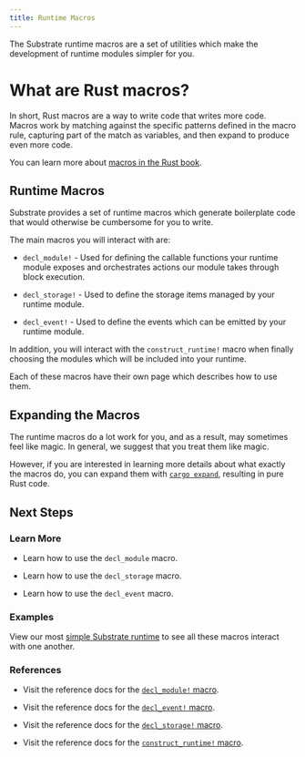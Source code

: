 ```yaml
---
title: Runtime Macros
---
```


The Substrate runtime macros are a set of utilities which make the development of runtime modules simpler for you.

# What are Rust macros?

In short, Rust macros are a way to write code that writes more code. Macros work by matching against the specific patterns defined in the macro rule, capturing part of the match as variables, and then expand to produce even more code.

You can learn more about [macros in the Rust book](https://doc.rust-lang.org/book/ch19-06-macros.html).

## Runtime Macros

Substrate provides a set of runtime macros which generate boilerplate code that would otherwise be cumbersome for you to write.

The main macros you will interact with are:

* `decl_module!` - Used for defining the callable functions your runtime module exposes and orchestrates actions our module takes through block execution.

* `decl_storage!` - Used to define the storage items managed by your runtime module.

* `decl_event!` - Used to define the events which can be emitted by your runtime module.

In addition, you will interact with the `construct_runtime!` macro when finally choosing the modules which will be included into your runtime.

Each of these macros have their own page which describes how to use them.

## Expanding the Macros

The runtime macros do a lot work for you, and as a result, may sometimes feel like magic. In general, we suggest that you treat them like magic.

However, if you are interested in learning more details about what exactly the macros do, you can expand them with [`cargo expand`](https://github.com/dtolnay/cargo-expand), resulting in pure Rust code.

## Next Steps

### Learn More

* Learn how to use the `decl_module` macro.

* Learn how to use the `decl_storage` macro.

* Learn how to use the `decl_event` macro.

### Examples

View our most [simple Substrate runtime](development/module/index.md) to see all these macros interact with one another.

### References

* Visit the reference docs for the [`decl_module!` macro](https://substrate.dev/rustdocs/master/srml_support/macro.decl_module.html).

* Visit the reference docs for the [`decl_event!` macro](https://substrate.dev/rustdocs/master/srml_support/macro.decl_event.html).

* Visit the reference docs for the [`decl_storage!` macro](https://substrate.dev/rustdocs/master/srml_support/macro.decl_storage.html).

* Visit the reference docs for the [`construct_runtime!` macro](https://substrate.dev/rustdocs/master/srml_support/macro.construct_runtime.html).
